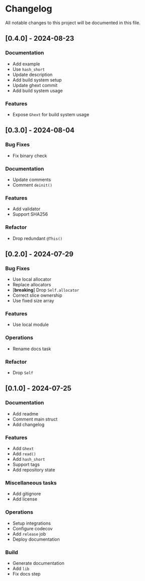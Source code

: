 # Changelog

All notable changes to this project will be documented in this file.

## [0.4.0] - 2024-08-23

### Documentation

- Add example
- Use `hash_short`
- Update description
- Add build system setup
- Update ghext commit
- Add build system usage

### Features

- Expose `Ghext` for build system usage

## [0.3.0] - 2024-08-04

### Bug Fixes

- Fix binary check

### Documentation

- Update comments
- Comment `deinit()`

### Features

- Add validator
- Support SHA256

### Refactor

- Drop redundant `@This()`

## [0.2.0] - 2024-07-29

### Bug Fixes

- Use local allocator
- Replace allocators
- [**breaking**] Drop `Self.allocator`
- Correct slice ownership
- Use fixed size array

### Features

- Use local module

### Operations

- Rename docs task

### Refactor

- Drop `Self`

## [0.1.0] - 2024-07-25

### Documentation

- Add readme
- Comment main struct
- Add changelog

### Features

- Add `Ghext`
- Add `read()`
- Add `hash_short`
- Support tags
- Add repository state

### Miscellaneous tasks

- Add gitignore
- Add license

### Operations

- Setup integrations
- Configure codecov
- Add `release` job
- Deploy documentation

### Build

- Generate documentation
- Add `lib`
- Fix docs step


